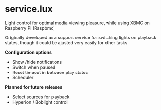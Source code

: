 service.lux
===============

Light control for optimal media viewing pleasure, while using XBMC on Raspberry Pi (Raspbmc)

Originally developed as a support service for switching lights on playback states, though it could be ajusted very easily for other tasks

**Configuration options**

- Show /hide notifications
- Switch when paused
- Reset timeout in between play states
- Scheduler

**Planned for future releases**

- Select sources for playback
- Hyperion / Boblight control 
